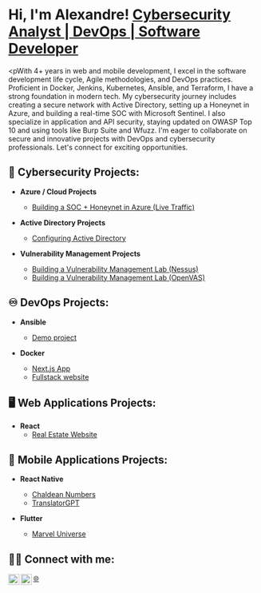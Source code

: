 <h1>Hi, I'm Alexandre! <a href="https://www.linkedin.com/in/alexandrecisse/">Cybersecurity Analyst | DevOps | Software Developer</a></h1>

<pWith 4+ years in web and mobile development, I excel in the software development life cycle, Agile methodologies, and DevOps practices. Proficient in Docker, Jenkins, Kubernetes, Ansible, and Terraform, I have a strong foundation in modern tech. My cybersecurity journey includes creating a secure network with Active Directory, setting up a Honeynet in Azure, and building a real-time SOC with Microsoft Sentinel. I also specialize in application and API security, staying updated on OWASP Top 10 and using tools like Burp Suite and Wfuzz. I'm eager to collaborate on secure and innovative projects with DevOps and cybersecurity professionals. Let's connect for exciting opportunities.</p>

<h2>🔐 Cybersecurity Projects:</h2> 

- <b>Azure / Cloud Projects</b>
  - [Building a SOC + Honeynet in Azure (Live Traffic)](https://github.com/alexCoding42/Cloud-SOC-Honeynet)

- <b>Active Directory Projects</b>
  - [Configuring Active Directory](https://github.com/alexCoding42/active-directory)

- <b>Vulnerability Management Projects</b>
  - [Building a Vulnerability Management Lab (Nessus)](https://github.com/AlCisTech/Nessus-Lab)
  - [Building a Vulnerability Management Lab (OpenVAS)](https://github.com/alexCoding42/OpenVAS-Lab)
 <h2>♾️ DevOps Projects:</h2>

- <b>Ansible</b>
  - [Demo project](https://github.com/alexCoding42/AnsibleDemo)

- <b>Docker</b>
  - [Next.js App](https://github.com/alexCoding42/car_showcase)
  - [Fullstack website](https://github.com/alexCoding42/real_estate_website)
 
<h2>🖥️ Web Applications Projects:</h2>

- <b>React</b>
  - [Real Estate Website](https://github.com/alexCoding42/real_estate_website)

<h2>📱 Mobile Applications Projects:</h2>

- <b>React Native</b>
  - [Chaldean Numbers](https://github.com/alexCoding42/chaldean-numbers)
  - [TranslatorGPT](https://github.com/alexCoding42/translator-gpt)

- <b>Flutter</b>
  - [Marvel Universe](https://github.com/alexCoding42/marvel_characters)

<h2> 🤳🏾 Connect with me:</h2>

[<img align="left" alt="AlexandreCisse | LinkedIn" width="22px" src="https://cdn.jsdelivr.net/npm/simple-icons@v3/icons/linkedin.svg" />][linkedin]
[🌐][portfolio]
[<img align="left" alt="AlexandreCisse | LinkedIn" width="22px" src="https://cdn.jsdelivr.net/npm/simple-icons@3.13.0/icons/medium.svg" />][medium]

[linkedin]: https://linkedin.com/in/alexandrecisse
[portfolio]: https://alexandrecisse.com/
[medium]: https://medium.com/@alexandre.cisse.ac
